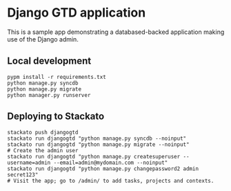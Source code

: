 # Django GTD application

This is a sample app demonstrating a databased-backed application
making use of the Django admin.

## Local development

    pypm install -r requirements.txt
    python manage.py syncdb
    python manage.py migrate
    python manager.py runserver

## Deploying to Stackato

    stackato push djangogtd
    stackato run djangogtd "python manage.py syncdb --noinput"
    stackato run djangogtd "python manage.py migrate --noinput"
    # Create the admin user
    stackato run djangogtd "python manage.py createsuperuser --username=admin --email=admin@mydomain.com --noinput"
    stackato run djangogtd "python manage.py changepassword2 admin secret123"
    # Visit the app; go to /admin/ to add tasks, projects and contexts.
 
